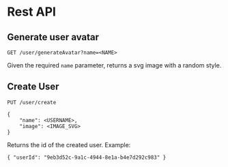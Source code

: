 # Rest API

## Generate user avatar

    GET /user/generateAvatar?name=<NAME>

Given the required `name` parameter, returns a svg image with a random style.

## Create User

    PUT /user/create

    {
        "name": <USERNAME>,
        "image": <IMAGE_SVG>
    }

Returns the id of the created user. Example:

    { "userId": "9eb3d52c-9a1c-4944-8e1a-b4e7d292c983" }
